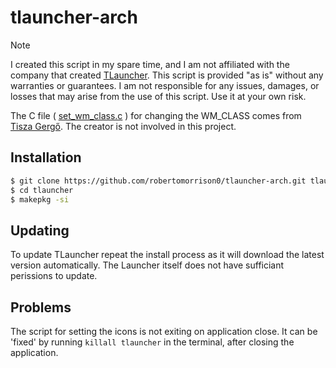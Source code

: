 # tlauncher-arch

> [!NOTE]
> I created this script in my spare time, and I am not affiliated with the company that created
> [TLauncher](https://tlauncher.org/en/). This script is provided "as is" without any warranties or guarantees. I am not responsible for any issues, damages, or losses that may arise from the use of this script. Use it at your own risk.

The C file ( [set_wm_class.c](https://gist.github.com/tgr/eae411cefde08cbed5c59d4f51ddb062) ) for changing the WM_CLASS comes from [Tisza Gergő](https://github.com/tgr). The creator is not involved in this project.

## Installation

```bash
$ git clone https://github.com/robertomorrison0/tlauncher-arch.git tlauncher
$ cd tlauncher
$ makepkg -si
```

## Updating

To update TLauncher repeat the install process as it will download the latest version automatically.
The Launcher itself does not have sufficiant perissions to update.

## Problems

The script for setting the icons is not exiting on application close.
It can be 'fixed' by running `killall tlauncher` in the terminal, after closing the application.
